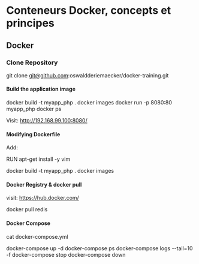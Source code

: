 # Conteneurs Docker, concepts et principes

## Docker 

### Clone Repository

git clone git@github.com:oswaldderiemaecker/docker-training.git

#### Build the application image
docker build -t myapp_php .
docker images
docker run -p 8080:80 myapp_php
docker ps

Visit: http://192.168.99.100:8080/

#### Modifying Dockerfile

Add:

RUN apt-get install -y vim

docker build -t myapp_php .
docker images

#### Docker Registry & docker pull

visit: https://hub.docker.com/

docker pull redis

#### Docker Compose

cat docker-compose.yml

docker-compose up -d
docker-compose ps
docker-compose logs --tail=10 -f
docker-compose stop
docker-compose down

